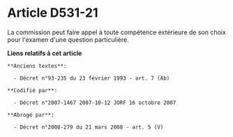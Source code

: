 # Article D531-21

La commission peut faire appel à toute compétence extérieure de son choix pour l'examen d'une question particulière.

**Liens relatifs à cet article**

	**Anciens textes**:

	  - Décret n°93-235 du 23 février 1993 - art. 7 (Ab)

	**Codifié par**:

	  - Décret n°2007-1467 2007-10-12 JORF 16 octobre 2007

	**Abrogé par**:

	  - Décret n°2008-279 du 21 mars 2008 - art. 5 (V)
